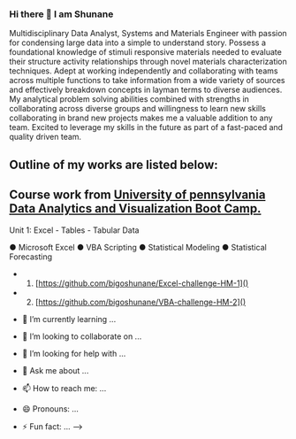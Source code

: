 ### Hi there 👋 I am Shunane

Multidisciplinary Data Analyst, Systems and Materials Engineer with passion for condensing large data into a simple to understand story. Possess a foundational knowledge of stimuli responsive materials needed to evaluate their structure activity relationships through novel materials characterization techniques. Adept at working independently and collaborating with teams across multiple functions to take information from a wide variety of sources and effectively breakdown concepts in layman terms to diverse audiences. My analytical problem solving abilities combined with strengths in collaborating across diverse groups and willingness to learn new skills collaborating in brand new projects makes me a valuable addition to any team. Excited to leverage my skills in the future as part of a fast-paced and quality driven team.


## Outline of my works are listed below:







## Course work from [University of pennsylvania Data Analytics and Visualization Boot Camp.]([https://bootcamp.sas.upenn.edu/data/)

Unit 1: Excel - Tables - Tabular Data


 ● Microsoft Excel ● VBA Scripting ● Statistical Modeling ● Statistical Forecasting

* 1. [https://github.com/bigoshunane/Excel-challenge-HM-1]()
* 2. [https://github.com/bigoshunane/VBA-challenge-HM-2]()



- 🌱 I’m currently learning ...

- 👯 I’m looking to collaborate on ...

- 🤔 I’m looking for help with ...

- 💬 Ask me about ...

- 📫 How to reach me: ...

- 😄 Pronouns: ...

- ⚡ Fun fact: ...
-->
